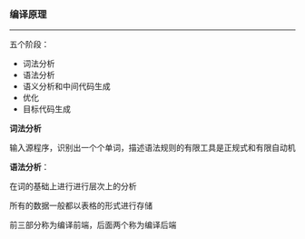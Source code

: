 ### 编译原理

***

五个阶段：

- 词法分析
- 语法分析
- 语义分析和中间代码生成
- 优化
- 目标代码生成

**词法分析**

输入源程序，识别出一个个单词，描述语法规则的有限工具是正规式和有限自动机



**语法分析**：

在词的基础上进行进行层次上的分析



所有的数据一般都以表格的形式进行存储



前三部分称为编译前端，后面两个称为编译后端
